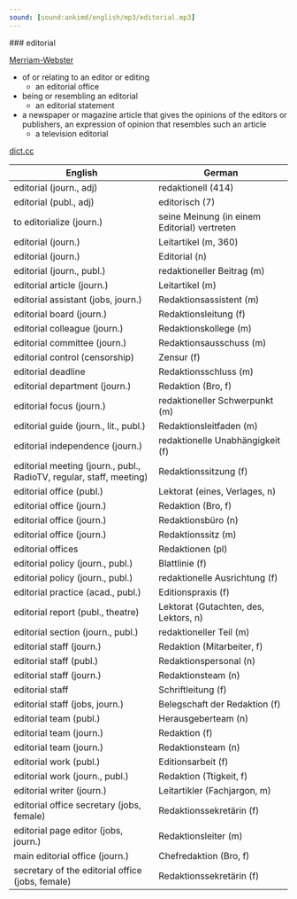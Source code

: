 ```yaml
---
sound: [sound:ankimd/english/mp3/editorial.mp3]
---
```


\### editorial

[Merriam-Webster](https://www.merriam-webster.com/dictionary/editorial)

- of or relating to an editor or editing
    - an editorial office
- being or resembling an editorial
    - an editorial statement
- a newspaper or magazine article that gives the opinions of the editors or publishers, an expression of opinion that resembles such an article
    - a television editorial

[dict.cc](https://www.dict.cc/editorial)

| English        | German       |
| -------------- | ------------ |
| editorial (journ., adj) | redaktionell (414) |
| editorial (publ., adj) | editorisch (7) |
| to editorialize (journ.) | seine Meinung (in einem Editorial) vertreten |
| editorial (journ.) | Leitartikel (m, 360) |
| editorial (journ.) | Editorial (n) |
| editorial (journ., publ.) | redaktioneller Beitrag (m) |
| editorial article (journ.) | Leitartikel (m) |
| editorial assistant (jobs, journ.) | Redaktionsassistent (m) |
| editorial board (journ.) | Redaktionsleitung (f) |
| editorial colleague (journ.) | Redaktionskollege (m) |
| editorial committee (journ.) | Redaktionsausschuss (m) |
| editorial control (censorship) | Zensur (f) |
| editorial deadline | Redaktionsschluss (m) |
| editorial department (journ.) | Redaktion (Bro, f) |
| editorial focus (journ.) | redaktioneller Schwerpunkt (m) |
| editorial guide (journ., lit., publ.) | Redaktionsleitfaden (m) |
| editorial independence (journ.) | redaktionelle Unabhängigkeit (f) |
| editorial meeting (journ., publ., RadioTV, regular, staff, meeting) | Redaktionssitzung (f) |
| editorial office (publ.) | Lektorat (eines, Verlages, n) |
| editorial office (journ.) | Redaktion (Bro, f) |
| editorial office (journ.) | Redaktionsbüro (n) |
| editorial office (journ.) | Redaktionssitz (m) |
| editorial offices | Redaktionen (pl) |
| editorial policy (journ., publ.) | Blattlinie (f) |
| editorial policy (journ., publ.) | redaktionelle Ausrichtung (f) |
| editorial practice (acad., publ.) | Editionspraxis (f) |
| editorial report (publ., theatre) | Lektorat (Gutachten, des, Lektors, n) |
| editorial section (journ., publ.) | redaktioneller Teil (m) |
| editorial staff (journ.) | Redaktion (Mitarbeiter, f) |
| editorial staff (publ.) | Redaktionspersonal (n) |
| editorial staff (journ.) | Redaktionsteam (n) |
| editorial staff | Schriftleitung (f) |
| editorial staff (jobs, journ.) | Belegschaft der Redaktion (f) |
| editorial team (publ.) | Herausgeberteam (n) |
| editorial team (journ.) | Redaktion (f) |
| editorial team (journ.) | Redaktionsteam (n) |
| editorial work (publ.) | Editionsarbeit (f) |
| editorial work (journ., publ.) | Redaktion (Ttigkeit, f) |
| editorial writer (journ.) | Leitartikler (Fachjargon, m) |
| editorial office secretary (jobs, female) | Redaktionssekretärin (f) |
| editorial page editor (jobs, journ.) | Redaktionsleiter (m) |
| main editorial office (journ.) | Chefredaktion (Bro, f) |
| secretary of the editorial office (jobs, female) | Redaktionssekretärin (f) |
